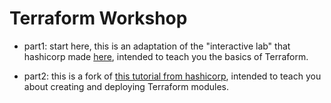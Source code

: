 # Terraform Workshop

* part1: start here, this is an adaptation of the "interactive lab" that hashicorp made [here](https://developer.hashicorp.com/terraform/tutorials/aws-get-started/infrastructure-as-code), intended to teach you the basics of Terraform.

* part2: this is a fork of [this tutorial from hashicorp](https://github.com/hashicorp/learn-terraform-modules-create), intended to teach you about creating and deploying Terraform modules.